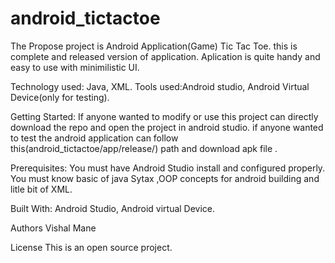 # android_tictactoe
The Propose project is Android Application(Game) Tic Tac Toe. this is complete and released version of application.
Aplication is quite handy and easy to use with minimilistic UI.

Technology used: Java, XML.
Tools used:Android studio, Android Virtual Device(only for testing). 


Getting Started:
If anyone wanted to modify or use this project can directly download the repo and open the project in android studio.
if anyone wanted to test the android application can follow this(android_tictactoe/app/release/) path and download apk file .


Prerequisites:
You must have Android Studio install and configured properly.
You must know basic of java Sytax ,OOP concepts for android building and litle bit of XML.


Built With:
Android Studio, Android virtual Device.

Authors
Vishal Mane

License
This is an open source project.

